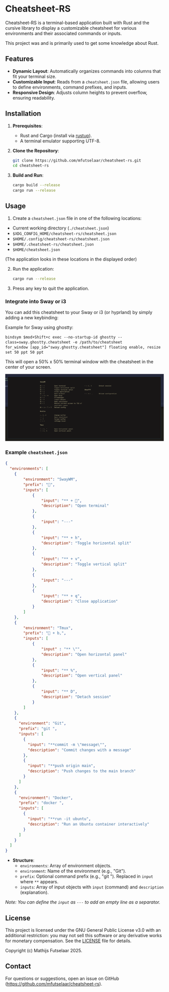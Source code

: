 # Cheatsheet-RS

Cheatsheet-RS is a terminal-based application built with Rust and the cursive
library to display a customizable cheatsheet for various environments and their
associated commands or inputs.

This project was and is primarily used to get some knowledge about Rust.


## Features
- **Dynamic Layout**: Automatically organizes commands into columns that fit your terminal size.
- **Customizable Input**: Reads from a `cheatsheet.json` file, allowing users to define environments, command prefixes, and inputs.
- **Responsive Design**: Adjusts column heights to prevent overflow, ensuring readability.

## Installation
1. **Prerequisites**:
   - Rust and Cargo (install via [rustup](https://rustup.rs/)).
   - A terminal emulator supporting UTF-8.

2. **Clone the Repository**:
   ```bash
   git clone https://github.com/mfutselaar/cheatsheet-rs.git
   cd cheatsheet-rs
   ```

3. **Build and Run**:
   ```bash
   cargo build --release
   cargo run --release
   ```

## Usage
1. Create a `cheatsheet.json` file in one of the following locations:
  
  - Current working directory (`./cheatsheet.json`)
  - `$XDG_CONFIG_HOME/cheatsheet-rs/cheatsheet.json`
  - `$HOME/.config/cheatsheet-rs/cheatsheet.json`
  - `$HOME/.cheatsheet-rs/cheatsheet.json`
  - `$HOME/cheatsheet.json`

(The application looks in these locations in the displayed order)

2. Run the application:
   ```bash
   cargo run --release
   ```
3. Press any key to quit the application.

### Integrate into Sway or i3

You can add this cheatsheet to your Sway or i3 (or hyprland) by simply adding a new keybinding:

Example for Sway using ghostty:

```
bindsym $mod+Shift+c exec --no-startup-id ghostty --class=sway.ghostty.cheatsheet -e /path/to/cheatsheet
for_window [app_id="sway.ghostty.cheatsheet"] floating enable, resize set 50 ppt 50 ppt
```

This will open a 50% x 50% terminal window with the cheatsheet in the center of your screen.

![Screenshot](screenshot.png?raw=true "Cheatsheet as a floating window in Sway")

### Example `cheatsheet.json`
```json
{
  "environments": [
    {
        "environment": "SwayWM",
        "prefix": "󰘳",
        "inputs": [
            {
                "input": "** + 󰌑",
                "description": "Open terminal"
            },
            {
                "input": "---"
            },
            {
                "input": "** + h",
                "description": "Toggle horizontal split"
            },
            {
                "input": "** + v",
                "description": "Toggle vertical split"
            },
            {
                "input": "---"
            },
            {
                "input": "** + q",
                "description": "Close application"
            }
        ]
    },
    {
        "environment": "Tmux",
        "prefix": "󰘴 + b,",
        "inputs": [
            {
                "input" : "** \"",
                "description": "Open horizontal panel"
            },
            {
                "input": "** %",
                "description": "Open vertical panel"
            },
            {
                "input": "** D",
                "description": "Detach session"
            }
        ]
    },
    {
      "environment": "Git",
      "prefix": "git ",
      "inputs": [
        {
          "input": "**commit -m \"message\"",
          "description": "Commit changes with a message"
        },
        {
          "input": "**push origin main",
          "description": "Push changes to the main branch"
        }
      ]
    },
    {
      "environment": "Docker",
      "prefix": "docker ",
      "inputs": [
        {
          "input": "**run -it ubuntu",
          "description": "Run an Ubuntu container interactively"
        }
      ]
    }
  ]
}
```

- **Structure**:
  - `environments`: Array of environment objects.
  - `environment`: Name of the environment (e.g., "Git").
  - `prefix`: Optional command prefix (e.g., "git "). Replaced in `input` where `**` appears.
  - `inputs`: Array of input objects with `input` (command) and `description` (explanation).

_Note: You can define the `input` as `---` to add an empty line as a separator._

## License
This project is licensed under the GNU General Public License v3.0 with an additional restriction:
you may not sell this software or any derivative works for monetary compensation.
See the [LICENSE](LICENSE) file for details.

Copyright (c) Mathijs Futselaar 2025.

## Contact
For questions or suggestions, open an issue on GitHub (https://github.com/mfutselaar/cheatsheet-rs).
